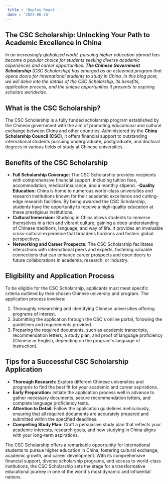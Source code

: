 ```yaml
---
 title : 'Deploy React '
 date : '2023-06-24'
---
```

## The CSC Scholarship: Unlocking Your Path to Academic Excellence in China

*In an increasingly globalized world, pursuing higher education abroad has become a popular choice for students seeking diverse academic experiences and career opportunities. **The Chinese Government Scholarship** (CSC Scholarship) has emerged as an esteemed program that opens doors for international students to study in China. In this blog post, we will delve into the details of the CSC Scholarship, its benefits, application process, and the unique opportunities it presents to aspiring scholars worldwide.*

## What is the CSC Scholarship?

The CSC Scholarship is a fully funded scholarship program established by the Chinese government with the aim of promoting educational and cultural exchange between China and other countries. Administered by the **China Scholarship Council (CSC)**, it offers financial support to outstanding international students pursuing undergraduate, postgraduate, and doctoral degrees in various fields of study at Chinese universities.

## Benefits of the CSC Scholarship

- **Full Scholarship Coverage:** The CSC Scholarship provides recipients with comprehensive financial support, including tuition fees, accommodation, medical insurance, and a monthly stipend.
-**Quality Education:** China is home to numerous world-class universities and research institutions known for their academic excellence and cutting-edge research facilities. By being awarded the CSC Scholarship, students have the opportunity to receive a high-quality education at these prestigious institutions.
- **Cultural Immersion:** Studying in China allows students to immerse themselves in a rich and vibrant culture, gaining a deep understanding of Chinese traditions, language, and way of life. It provides an invaluable cross-cultural experience that broadens horizons and fosters global perspectives.
- **Networking and Career Prospects:** The CSC Scholarship facilitates interactions with international peers and experts, fostering valuable connections that can enhance career prospects and open doors to future collaborations in academia, research, or industry.

## Eligibility and Application Process

To be eligible for the CSC Scholarship, applicants must meet specific criteria outlined by their chosen Chinese university and program. The application process involves:

1. Thoroughly researching and identifying Chinese universities offering programs of interest.
2. Submitting the application through the CSC's online portal, following the guidelines and requirements provided.
3. Preparing the required documents, such as academic transcripts, recommendation letters, a study plan, and proof of language proficiency (Chinese or English, depending on the program's language of instruction).

## Tips for a Successful CSC Scholarship Application

- **Thorough Research:** Explore different Chinese universities and programs to find the best fit for your academic and career aspirations.
- **Early Preparation:** Initiate the application process well in advance to gather necessary documents, secure recommendation letters, and complete language proficiency tests.
- **Attention to Detail:** Follow the application guidelines meticulously, ensuring that all required documents are accurately prepared and submitted within the specified deadlines.
- **Compelling Study Plan:** Craft a persuasive study plan that reflects your academic interests, research goals, and how studying in China aligns with your long-term aspirations.

The CSC Scholarship offers a remarkable opportunity for international students to pursue higher education in China, fostering cultural exchange, academic growth, and career development. With its comprehensive financial support, diverse scholarship programs, and access to world-class institutions, the CSC Scholarship sets the stage for a transformative educational journey in one of the world's most dynamic and influential nations.
